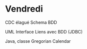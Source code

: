 # Vendredi


CDC élagué
Schema BDD

UML
  Interface
  Liens avec BDD (JDBC)

Java, classe Gregorian Calendar

